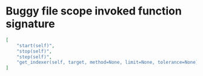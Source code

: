 # Buggy file scope invoked function signature

```json
[
    "start(self)",
    "stop(self)",
    "step(self)",
    "get_indexer(self, target, method=None, limit=None, tolerance=None)"
]
```
